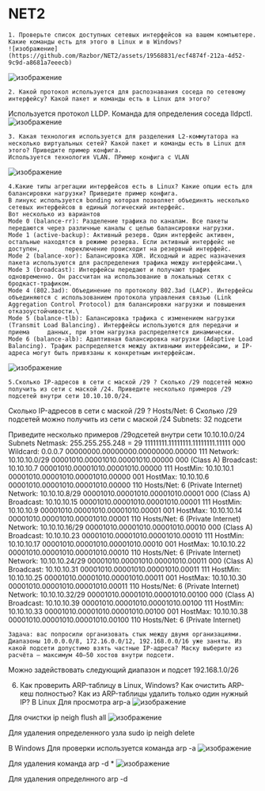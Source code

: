 # NET2


    1. Проверьте список доступных сетевых интерфейсов на вашем компьютере. Какие команды есть для этого в Linux и в Windows?
    ![изображение](https://github.com/Razbor/NET2/assets/19568831/ecf4874f-212a-4d52-9c9d-a8681a7eeecb)

![изображение](https://github.com/Razbor/NET2/assets/19568831/3085ee43-4031-4f77-a9c5-fafa92f95573)


    2. Какой протокол используется для распознавания соседа по сетевому интерфейсу? Какой пакет и команды есть в Linux для этого?
Используется протокол LLDP. Команда для определения соседа lldpctl.
![изображение](https://github.com/Razbor/NET2/assets/19568831/f8ea50aa-70b3-44b8-9960-2e70458e1edc)


    3. Какая технология используется для разделения L2-коммутатора на несколько виртуальных сетей? Какой пакет и команды есть в Linux для этого? Приведите пример конфига.
    Используется технология VLAN. ПРимер конфига с VLAN
![изображение](https://github.com/Razbor/NET2/assets/19568831/7f2eb81c-8ecf-47dd-afc7-8976f5cbeff7)

    4.Какие типы агрегации интерфейсов есть в Linux? Какие опции есть для балансировки нагрузки? Приведите пример конфига.
    В линукс используется bonding которая позволяет объединять несколько сетевых интерфейсов в единый логический интерфейс.
    Вот несколько из вариантов
    Mode 0 (balance-rr): Разделение трафика по каналам. Все пакеты передаются через различные каналы с целью балансировки нагрузки.
    Mode 1 (active-backup): Активный резерв. Один интерфейс активен, остальные находятся в режиме резерва. Если активный интерфейс не доступен,       переключение происходит на резервный интерфейс.
    Mode 2 (balance-xor): Балансировка XOR. Исходный и адрес назначения пакета используются для распределения трафика между интерфейсами.\
    Mode 3 (broadcast): Интерфейсы передают и получают трафик одновременно. Он рассчитан на использование в локальных сетях с бродкаст-трафиком.
    Mode 4 (802.3ad): Объединение по протоколу 802.3ad (LACP). Интерфейсы объединяются с использованием протокола управления связью (Link         Aggregation Control Protocol) для балансировки нагрузки и повышения отказоустойчивости.\
    Mode 5 (balance-tlb): Балансировка трафика с изменением нагрузки (Transmit Load Balancing). Интерфейсы используются для передачи и приема     данных, при этом нагрузка распределяется динамически.
    Mode 6 (balance-alb): Адаптивная балансировка нагрузки (Adaptive Load Balancing). Трафик распределяется между активными интерфейсами, и IP-адреса могут быть привязаны к конкретным интерфейсам.
![изображение](https://github.com/Razbor/NET2/assets/19568831/fc193874-de65-4076-8903-c980cdecd19f)

    5.Сколько IP-адресов в сети с маской /29 ? Сколько /29 подсетей можно получить из сети с маской /24. Приведите несколько примеров /29 подсетей внутри сети 10.10.10.0/24.
Сколько IP-адресов в сети с маской /29 ? Hosts/Net: 6
Сколько /29 подсетей можно получить из сети с маской /24 Subnets:   32 подсети

Приведите несколько примеров /29одсетей внутри сети 10.10.10.0/24
Subnets
Netmask:   255.255.255.248 = 29  11111111.11111111.11111111.11111 000
Wildcard:  0.0.0.7               00000000.00000000.00000000.00000 111
Network:   10.10.10.0/29         00001010.00001010.00001010.00000 000 (Class A)
Broadcast: 10.10.10.7            00001010.00001010.00001010.00000 111
HostMin:   10.10.10.1            00001010.00001010.00001010.00000 001
HostMax:   10.10.10.6            00001010.00001010.00001010.00000 110
Hosts/Net: 6                     (Private Internet)
Network:   10.10.10.8/29         00001010.00001010.00001010.00001 000 (Class A)
Broadcast: 10.10.10.15           00001010.00001010.00001010.00001 111
HostMin:   10.10.10.9            00001010.00001010.00001010.00001 001
HostMax:   10.10.10.14           00001010.00001010.00001010.00001 110
Hosts/Net: 6                     (Private Internet)
Network:   10.10.10.16/29        00001010.00001010.00001010.00010 000 (Class A)
Broadcast: 10.10.10.23           00001010.00001010.00001010.00010 111
HostMin:   10.10.10.17           00001010.00001010.00001010.00010 001
HostMax:   10.10.10.22           00001010.00001010.00001010.00010 110
Hosts/Net: 6                     (Private Internet)
Network:   10.10.10.24/29        00001010.00001010.00001010.00011 000 (Class A)
Broadcast: 10.10.10.31           00001010.00001010.00001010.00011 111
HostMin:   10.10.10.25           00001010.00001010.00001010.00011 001
HostMax:   10.10.10.30           00001010.00001010.00001010.00011 110
Hosts/Net: 6                     (Private Internet)
Network:   10.10.10.32/29        00001010.00001010.00001010.00100 000 (Class A)
Broadcast: 10.10.10.39           00001010.00001010.00001010.00100 111
HostMin:   10.10.10.33           00001010.00001010.00001010.00100 001
HostMax:   10.10.10.38           00001010.00001010.00001010.00100 110
Hosts/Net: 6                     (Private Internet)

    Задача: вас попросили организовать стык между двумя организациями. Диапазоны 10.0.0.0/8, 172.16.0.0/12, 192.168.0.0/16 уже заняты. Из какой подсети допустимо взять частные IP-адреса? Маску выберите из расчёта — максимум 40–50 хостов внутри подсети.
Можно задействовать следующий диапазон и подсет 192.168.1.0/26

  6.  Как проверить ARP-таблицу в Linux, Windows? Как очистить ARP-кеш полностью? Как из ARP-таблицы удалить только один нужный IP?
В Linux
Для просмотра arp-a
![изображение](https://github.com/Razbor/NET2/assets/19568831/0a2add77-816d-4d98-9175-827ca57c7220)

Для очистки ip neigh flush all
![изображение](https://github.com/Razbor/NET2/assets/19568831/314abaec-b0d3-4c21-b39a-c2841fb92be6)

Для удаления определенного узла sudo ip neigh delete <IP>
    
В Windows 
Для проверки используется команда arp -a
![изображение](https://github.com/Razbor/NET2/assets/19568831/b7320d9c-6f87-4eff-bee8-545691d1b610)
    
  
Для удаления команда arp -d *
![изображение](https://github.com/Razbor/NET2/assets/19568831/93d8b937-d866-4162-bece-62e221bed1ca)
    
Для удаления определнного arp -d <IP>

